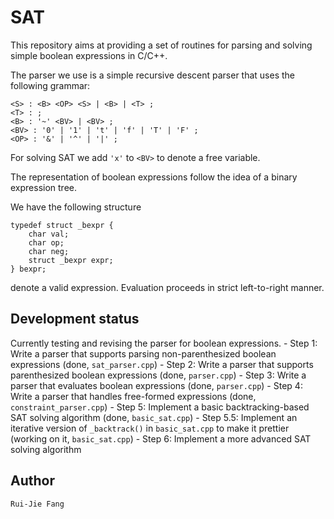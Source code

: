 # SAT
This repository aims at providing a set of routines for parsing and solving simple boolean expressions in C/C++.

The parser we use is a simple recursive descent parser that uses the following grammar:
```
<S> : <B> <OP> <S> | <B> | <T> ;
<T> : ;
<B> : '~' <BV> | <BV> ;
<BV> : '0' | '1' | 't' | 'f' | 'T' | 'F' ;
<OP> : '&' | '^' | '|' ;
```

For solving SAT we add `'x'` to `<BV>` to denote a free variable.

The representation of boolean expressions follow the idea of a binary expression tree.

We have the following structure
```
typedef struct _bexpr {
	char val;
	char op;
	char neg;
	struct _bexpr expr;
} bexpr;
```
denote a valid expression. Evaluation proceeds in strict left-to-right manner.

## Development status

Currently testing and revising the parser for boolean expressions.
		- Step 1: Write a parser that supports parsing non-parenthesized boolean expressions (done, `sat_parser.cpp`)
		- Step 2: Write a parser that supports parenthesized boolean expressions (done, `parser.cpp`)
		- Step 3: Write a parser that evaluates boolean expressions (done, `parser.cpp`)
		- Step 4: Write a parser that handles free-formed expressions (done, `constraint_parser.cpp`)
		- Step 5: Implement a basic backtracking-based SAT solving algorithm (done, `basic_sat.cpp`)
		- Step 5.5: Implement an iterative version of `_backtrack()` in `basic_sat.cpp` to make it prettier (working on it, `basic_sat.cpp`)
		- Step 6: Implement a more advanced SAT solving algorithm
		
## Author
	Rui-Jie Fang
